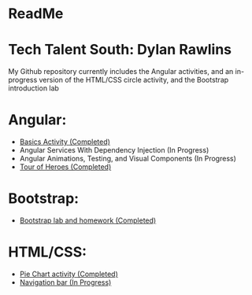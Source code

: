 # ReadMe
# Tech Talent South: Dylan Rawlins

My Github repository currently includes the Angular activities, and an in-progress version of the HTML/CSS circle activity, and the Bootstrap introduction lab

# Angular:
- [Basics Activity (Completed)](https://github.com/drawlins860/Angular-HW-Lab)
- Angular Services With Dependency Injection (In Progress)
- Angular Animations, Testing, and Visual Components (In Progress)
- [Tour of Heroes (Completed)](https://github.com/drawlins860/Angular-Tour-Of-Heroes)

# Bootstrap:
- [Bootstrap lab and homework (Completed)](https://github.com/drawlins860/Bootstrap-Homework-8-19)

# HTML/CSS:
- [Pie Chart activity (Completed)](https://github.com/drawlins860/CircleActivity)
- [Navigation bar (In Progress)](https://github.com/drawlins860/CircleActivity)
